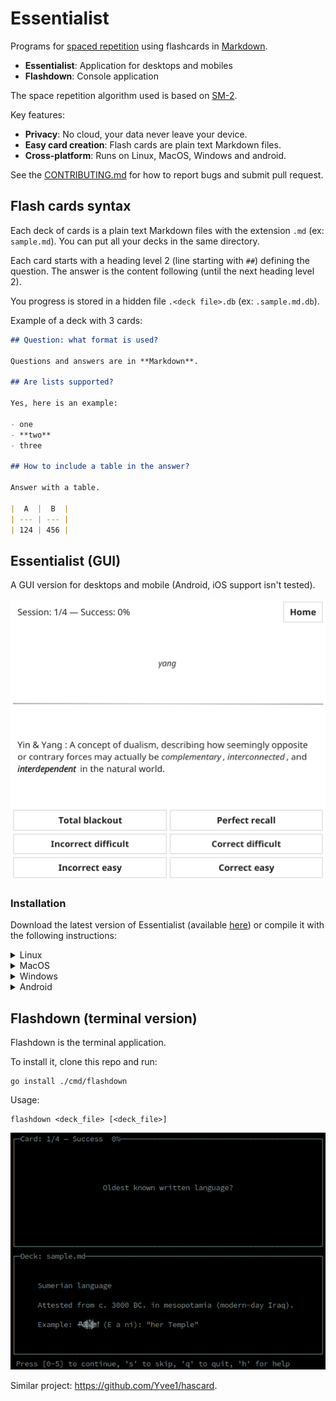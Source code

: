 # Essentialist

Programs for [spaced repetition][1] using flashcards in [Markdown][2].

- **Essentialist**: Application for desktops and mobiles
- **Flashdown**: Console application

The space repetition algorithm used is based on [SM-2][3].

Key features:

- **Privacy**: No cloud, your data never leave your device.
- **Easy card creation**: Flash cards are plain text Markdown files.
- **Cross-platform**: Runs on Linux, MacOS, Windows and android.

[1]: https://en.wikipedia.org/wiki/Spaced_repetition
[2]: https://en.wikipedia.org/wiki/Markdown
[3]: https://en.wikipedia.org/wiki/SuperMemo#Description_of_SM-2_algorithm

See the [CONTRIBUTING.md](/.github/CONTRIBUTING.md) for how to report bugs and
submit pull request.

## Flash cards syntax

Each deck of cards is a plain text Markdown files with the extension `.md` (ex:
`sample.md`). You can put all your decks in the same directory.

Each card starts with a heading level 2 (line starting with `##`) defining the
question. The answer is the content following (until the next heading level 2).

You progress is stored in a hidden file `.<deck file>.db` (ex: `.sample.md.db`).

Example of a deck with 3 cards:

```markdown
## Question: what format is used?

Questions and answers are in **Markdown**.

## Are lists supported?

Yes, here is an example:

- one
- **two**
- three

## How to include a table in the answer?

Answer with a table.

|  A  |  B  |
| --- | --- |
| 124 | 456 |
```

## Essentialist (GUI)

A GUI version for desktops and mobile (Android, iOS support isn't tested).

![Screenshot](docs/essentialist-screenshot.png)

### Installation

Download the latest version of Essentialist (available
[here](https://github.com/lugu/flashdown/releases)) or compile it with the
following instructions:

<details><summary>Linux</summary>
<p>

```shell
go install ./cmd/essentialist
```

</p>
</details>

<details><summary>MacOS</summary>
<p>

```shell
CGO_ENABLED=1 go build ./cmd/essentialist
./essentialist
```

</p>
</details>

<details><summary>Windows</summary>
<p>

```shell
go build -x -o essentialist.exe ./cmd/essentialist
```

</p>
</details>

<details><summary>Android</summary>
<p>

1. Install the Android NDK from <https://developer.android.com/ndk/downloads>.
   Set the `ANDROID_NDK_HOME` variable to the directory where the NDK is located.

1. Build the Android APK with:

  ```shell
  cd cmd/essentialist
  fyne package -os android
  ```

1. Plug your phone over USB and install the APK with:

  ```shell
  adb install Essentialist.apk
  ```

Use the local storage (of your Android device) to import flash cards. For
example, you can put them in an SD card and import them from the Essentialist
application.

</p>
</details>

## Flashdown (terminal version)

Flashdown is the terminal application.

To install it, clone this repo and run:

```shell
go install ./cmd/flashdown
```

Usage:

```shell
flashdown <deck_file> [<deck_file>]
```

![Screenshot](docs/flashdown-screenshot.png)

Similar project: <https://github.com/Yvee1/hascard>.
